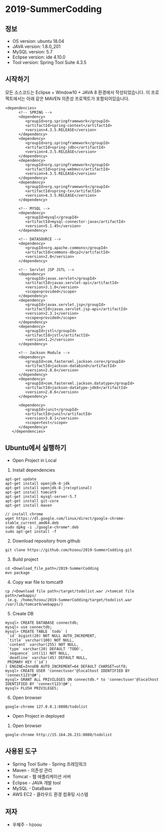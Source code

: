 # 2019-SummerCodding

정보
----
- OS version: ubuntu 18.04
- JAVA version: 1.8.0_201
- MySQL version: 5.7
- Eclipse version: ide 4.10.0
- Tool version: Spring Tool Suite 4.3.5

시작하기
----
모든 소스코드는 Eclipse + Window10 + JAVA 8 환경에서 작성되었습니다.
이 프로젝트에서는 아래 같은 MAVEN 의존성 프로젝트가 포함되어있습니다.
````
<dependencies>
      <!-- SPRING -->
      <dependency>
         <groupId>org.springframework</groupId>
         <artifactId>spring-context</artifactId>
         <version>4.3.5.RELEASE</version>
      </dependency>
      <dependency>
         <groupId>org.springframework</groupId>
         <artifactId>spring-jdbc</artifactId>
         <version>4.3.5.RELEASE</version>
      </dependency>
      <dependency>
         <groupId>org.springframework</groupId>
         <artifactId>spring-webmvc</artifactId>
         <version>4.3.5.RELEASE</version>
      </dependency>
      <dependency>
         <groupId>org.springframework</groupId>
         <artifactId>spring-tx</artifactId>
         <version>4.3.5.RELEASE</version>
      </dependency>

      <!-- MYSQL -->
      <dependency>
         <groupId>mysql</groupId>
         <artifactId>mysql-connector-java</artifactId>
         <version>5.1.45</version>
      </dependency>

      <!-- DATASOURCE -->
      <dependency>
         <groupId>org.apache.commons</groupId>
         <artifactId>commons-dbcp2</artifactId>
         <version>2.0</version>
      </dependency>

      <!-- Servlet JSP JSTL -->
      <dependency>
         <groupId>javax.servlet</groupId>
         <artifactId>javax.servlet-api</artifactId>
         <version>3.1.0</version>
         <scope>provided</scope>
      </dependency>
      <dependency>
         <groupId>javax.servlet.jsp</groupId>
         <artifactId>javax.servlet.jsp-api</artifactId>
         <version>2.3.1</version>
         <scope>provided</scope>
      </dependency>
      <dependency>
         <groupId>jstl</groupId>
         <artifactId>jstl</artifactId>
         <version>1.2</version>
      </dependency>

      <!-- Jackson Module -->
      <dependency>
         <groupId>com.fasterxml.jackson.core</groupId>
         <artifactId>jackson-databind</artifactId>
         <version>2.8.6</version>
      </dependency>
      <dependency>
         <groupId>com.fasterxml.jackson.datatype</groupId>
         <artifactId>jackson-datatype-jdk8</artifactId>
         <version>2.8.6</version>
      </dependency>

      <dependency>
         <groupId>junit</groupId>
         <artifactId>junit</artifactId>
         <version>3.8.1</version>
         <scope>test</scope>
      </dependency>
   </dependencies>
````

Ubuntu에서 실행하기
----
* Open Project in Local

1. Install dependencies
 ````
 apt-get update
 apt-get install openjdk-8-jdk
 apt-get install openjdk-8-jre(optional)
 apt-get install tomcat9
 apt-get install mysql-server-5.7
 apt-get install git-core
 apt-get install maven
 
 // install chrome
 wget https://dl.google.com/linux/direct/google-chrome-stable_current_amd64.deb
 sudo dpkg -i ./google-chrome*.deb
 sudo apt-get install -f
 ````
 
2. Download repository from github
 ````
 git clone https://github.com/hzoou/2019-SummerCodding.git
 ````
 
3. Build project
 ````
 cd <Download_file_path>/2019-SummerCodding
 mvn package
 ````
 
4. Copy war file to tomcat9
 ````
 cp /<Download file path>/target/todolist.war /<tomcat file path>/webapps/
  (e.g. /home/hzoou/2019-SummerCodding/target/todolist.war /var/lib/tomcat9/webapps/)
 ````
 
5. Create DB
 ````
 mysql> CREATE DATABASE connectdb;
 mysql> use connectdb;
 mysql> CREATE TABLE `todo` (
  `id` bigint(20) NOT NULL AUTO_INCREMENT,
  `title` varchar(100) NOT NULL,
  `content` varchar(255) NOT NULL,
  `type` varchar(20) DEFAULT 'TODO',
  `sequence` int(11) NOT NULL,
  `deadline` varchar(45) DEFAULT NULL,
  PRIMARY KEY (`id`)
) ENGINE=InnoDB AUTO_INCREMENT=64 DEFAULT CHARSET=utf8;
 mysql> CREATE USER 'connectuser'@localhost IDENTIFIED BY 'connect123!@#';
 mysql> GRANT ALL PRIVILEGES ON connectdb.* to 'connectuser'@localhost IDENTIFIED BY 'connect123!@#';
 mysql> FLUSH PRIVILEGES;
 ````
 
6. Open browser
 ````
 google-chrome 127.0.0.1:8080/todolist
 ````
 
* Open Project in deployed
 1. Open browser
  ````
  google-chrome http://15.164.26.231:8080/todolist
  ````
 
사용된 도구
----
* Spring Tool Suite - Spring 프레임워크
* Maven - 의존성 관리
* Tomcat - 웹 애플리케이션 서버
* Eclipse - JAVA 개발 tool
* MySQL - DataBase
* AWS EC2 - 클라우드 환경 컴퓨팅 시스템

저자
----
* 우혜주 - hzoou
